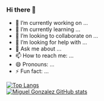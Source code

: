 ### Hi there 👋

- 🔭 I’m currently working on ...
- 🌱 I’m currently learning ...
- 👯 I’m looking to collaborate on ...
- 🤔 I’m looking for help with ...
- 💬 Ask me about ...
- 📫 How to reach me: ...
- 😄 Pronouns: ...
- ⚡ Fun fact: ...



    
[![Top Langs](https://github-readme-stats.vercel.app/api?username=d0we007&theme=algolia&show_icons=true)](https://github.com/d0we007)	
[![Miguel Gonzalez GitHub stats](https://github-readme-stats.vercel.app/api/top-langs?username=d0we007&hide=html,scss,stylus,blade,jupyter%20notebook,python,css,shell,batchfile,dockerfile,typescript&theme=algolia&show_icons=true)](https://github.com/d0we007)
